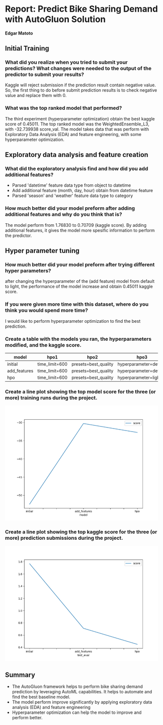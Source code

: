 # Report: Predict Bike Sharing Demand with AutoGluon Solution
#### Edgar Matoto

## Initial Training
### What did you realize when you tried to submit your predictions? What changes were needed to the output of the predictor to submit your results?
Kaggle will reject submission if the prediction result contain negative value. So, the first thing to do before submit prediction results is to check negative value and replace them with 0.

### What was the top ranked model that performed?
The third experiment (hyperparameter optimization) obtain the best kaggle score of 0.45011. The top ranked model was the WeightedEnsemble_L3, with -32.739938	score_val. The model takes data that was perform with Exploratory Data Analysis (EDA) and feature engineering, with some hyperparameter optimization.

## Exploratory data analysis and feature creation
### What did the exploratory analysis find and how did you add additional features?
- Parsed 'datetime' feature data type from object to datetime
- Add additional feature (month, day, hour) obtain from datetime feature
- Parsed 'season' and 'weather' feature data type to category

### How much better did your model preform after adding additional features and why do you think that is?
The model perform from 1.76830 to 0.70709 (kaggle score). By adding additional features, it gives the model more spesific information to perform the predictor.

## Hyper parameter tuning
### How much better did your model preform after trying different hyper parameters?
after changing the hyperparameter of the (add feature) model from default to light, the performance of the model increase and obtain 0.45011 kaggle score.

### If you were given more time with this dataset, where do you think you would spend more time?
I would like to perform hyperparameter optimization to find the best prediction.

### Create a table with the models you ran, the hyperparameters modified, and the kaggle score.
|model|hpo1|hpo2|hpo3|score|
|--|-|-|-|-|
|initial|time_limit=600|presets=best_quality|hyperparameter=default|1.76690|
|add_features|time_limit=600|presets=best_quality|hyperparameter=default|0.70968|
|hpo|time_limit=600|presets=best_quality|hyperparameter=light|0.44776|

### Create a line plot showing the top model score for the three (or more) training runs during the project.

![model_train_score.png](img/model_train_score.png)

### Create a line plot showing the top kaggle score for the three (or more) prediction submissions during the project.

![model_test_score.png](img/model_test_score.png)

## Summary
- The AutoGluon framework helps to perform bike sharing demand prediction by leveraging AutoML capabilities. It helps to automate and find the best baseline model.
- The model perform improve significantly by applying exploratory data analysis (EDA) and feature engineering
- Hyperparameter optimization can help the model to improve and perform better.
